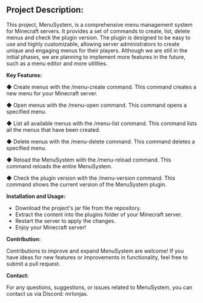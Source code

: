 ## Project Description:

This project, MenuSystem, is a comprehensive menu management system for Minecraft servers. It provides a set of commands to create, list, delete menus and check the plugin version. The plugin is designed to be easy to use and highly customizable, allowing server administrators to create unique and engaging menus for their players. Although we are still in the initial phases, we are planning to implement more features in the future, such as a menu editor and more utilities.  

**Key Features:**

 ◆ Create menus with the /menu-create command. This command creates a new menu for your Minecraft server.

 ◆ Open menus with the /menu-open command. This command opens a specified menu.

 ◆ List all available menus with the /menu-list command. This command lists all the menus that have been created.

 ◆ Delete menus with the /menu-delete command. This command deletes a specified menu.

 ◆ Reload the MenuSystem with the /menu-reload command. This command reloads the entire MenuSystem.

 ◆ Check the plugin version with the /menu-version command. This command shows the current version of the MenuSystem plugin.


**Installation and Usage:**

* Download the project's jar file from the repository.
* Extract the content into the plugins folder of your Minecraft server.
* Restart the server to apply the changes.
* Enjoy your Minecraft server!

**Contribution:**  

Contributions to improve and expand MenuSystem are welcome! If you have ideas for new features or improvements in functionality, feel free to submit a pull request.  

**Contact:**

For any questions, suggestions, or issues related to MenuSystem, you can contact us via Discord: mrlonjas.
